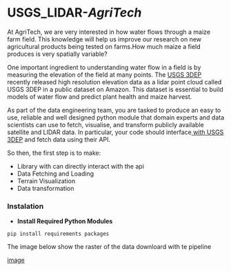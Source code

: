 # USGS_LIDAR-_AgriTech_

At AgriTech, we are very interested in how water flows through a maize farm field. This knowledge will help us improve our research 
on new agricultural products being tested on farms.How much maize a field produces is very spatially variable?

One important ingredient to understanding water flow in a field is by measuring the elevation of the field at many points. The 
[USGS 3DEP](https://www.usgs.gov/core-science-systems/ngp/3dep) recently released high resolution elevation data as a lidar point cloud called USGS
3DEP in a public dataset on Amazon. This dataset is essential to build models of water flow and predict plant health and maize harvest. 

As part of the data engineering team, you are tasked to produce an easy to use, reliable and well designed python module that domain experts and data scientists 
can use to fetch, visualise, and transform publicly available satellite and LIDAR data. In particular, your code should interface[ with USGS 3DEP](https://www.usgs.gov/core-science-systems/ngp/3dep) and fetch data using their API. 


So then, the first step is to make: 
- Library with can directly interact with the api 
- Data Fetching and Loading 
- Terrain Visualization 
- Data transformation 




### Instalation
- **Install Required Python Modules**
``` 
pip install requirements packages
```



The image below show the raster of the  data downloard with te pipeline

[image](https://github.com/Zchristian955/USGS_LIDAR_AgriTech/blob/20d006a6c6d6b88e38bc5e1d3111cfb932bdf889/image/pet/Figure_3.png)










